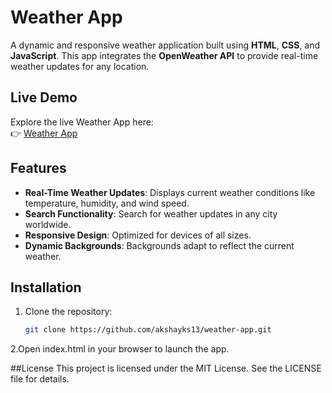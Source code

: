 # Weather App

A dynamic and responsive weather application built using **HTML**, **CSS**, and **JavaScript**. This app integrates the **OpenWeather API** to provide real-time weather updates for any location.

## Live Demo
Explore the live Weather App here:  
👉 [Weather App](https://akshayks13.github.io/Weather-App/)

## Features
- **Real-Time Weather Updates**: Displays current weather conditions like temperature, humidity, and wind speed.
- **Search Functionality**: Search for weather updates in any city worldwide.
- **Responsive Design**: Optimized for devices of all sizes.
- **Dynamic Backgrounds**: Backgrounds adapt to reflect the current weather.

## Installation
1. Clone the repository:
   ```bash
   git clone https://github.com/akshayks13/weather-app.git
2.Open index.html in your browser to launch the app.

##License
  This project is licensed under the MIT License. See the LICENSE file for details.
